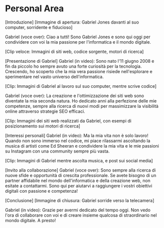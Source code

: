 # Personal Area

[Introduzione]
[Immagine di apertura: Gabriel Jones davanti al suo computer, sorridente e fiducioso]

Gabriel (voce over): Ciao a tutti! Sono Gabriel Jones e sono qui oggi per condividere con voi la mia passione per l'informatica e il mondo digitale.

[Clip veloce: Immagini di siti web, codice sorgente, motori di ricerca]

[Presentazione di Gabriel]
Gabriel (in video): Sono nato l'11 giugno 2008 e fin da piccolo ho sempre avuto una forte curiosità per la tecnologia. Crescendo, ho scoperto che la mia vera passione risiede nell'esplorare e sperimentare nel vasto universo dell'informatica.

[Clip: Immagini di Gabriel al lavoro sul suo computer, mentre scrive codice]

Gabriel (voce over): La creazione e l'ottimizzazione dei siti web sono diventate la mia seconda natura. Ho dedicato anni alla perfezione delle mie competenze, sempre alla ricerca di nuovi modi per massimizzare la visibilità online attraverso strategie SEO efficaci.

[Clip: Immagini dei siti web realizzati da Gabriel, con esempi di posizionamento sui motori di ricerca]

[Interessi personali]
Gabriel (in video): Ma la mia vita non è solo lavoro! Quando non sono immerso nel codice, mi piace rilassarmi ascoltando la musica di artisti come Ed Sheeran e condividere la mia vita e le mie passioni su Instagram con una community sempre più vasta.

[Clip: Immagini di Gabriel mentre ascolta musica, e post sui social media]

[Invito alla collaborazione]
Gabriel (voce over): Sono sempre alla ricerca di nuove sfide e opportunità di crescita professionale. Se avete bisogno di un partner affidabile nel mondo dell'informatica e della creazione web, non esitate a contattarmi. Sono qui per aiutarvi a raggiungere i vostri obiettivi digitali con passione e competenza!

[Conclusione]
[Immagine di chiusura: Gabriel sorride verso la telecamera]

Gabriel (in video): Grazie per avermi dedicato del tempo oggi. Non vedo l'ora di collaborare con voi e di creare insieme qualcosa di straordinario nel mondo digitale. A presto!

